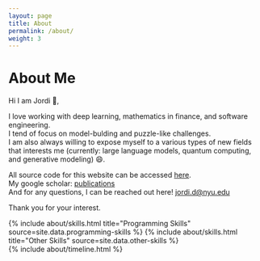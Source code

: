 ```yaml
---
layout: page
title: About
permalink: /about/
weight: 3
---
```


# **About Me**

Hi I am Jordi :wave:,<br>

I love working with deep learning, mathematics in finance, and software engineering.<br>
I tend of focus on model-bulding and puzzle-like challenges.<br>
I am also always willing to expose myself to a various types of new fields that interests me (currently: large language models, quantum computing, and generative modeling) :smile:.<br>

All source code for this website can be accessed [here](https://github.com/079035/079035.github.io/).<br>
My google scholar: [publications](https://scholar.google.com/citations?view_op=list_works&hl=en&hl=en&user=tECnNr4AAAAJ) <br>
And for any questions, I can be reached out here! jordi.d@nyu.edu <br>

Thank you for your interest.

<div class="row">
{% include about/skills.html title="Programming Skills" source=site.data.programming-skills %}
{% include about/skills.html title="Other Skills" source=site.data.other-skills %}
</div>

<div class="row">
{% include about/timeline.html %}
</div>
